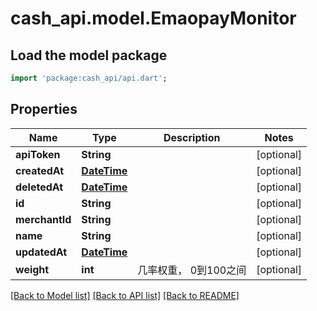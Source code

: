 # cash_api.model.EmaopayMonitor

## Load the model package
```dart
import 'package:cash_api/api.dart';
```

## Properties
Name | Type | Description | Notes
------------ | ------------- | ------------- | -------------
**apiToken** | **String** |  | [optional] 
**createdAt** | [**DateTime**](DateTime.md) |  | [optional] 
**deletedAt** | [**DateTime**](DateTime.md) |  | [optional] 
**id** | **String** |  | [optional] 
**merchantId** | **String** |  | [optional] 
**name** | **String** |  | [optional] 
**updatedAt** | [**DateTime**](DateTime.md) |  | [optional] 
**weight** | **int** | 几率权重， 0到100之间 | [optional] 

[[Back to Model list]](../README.md#documentation-for-models) [[Back to API list]](../README.md#documentation-for-api-endpoints) [[Back to README]](../README.md)


